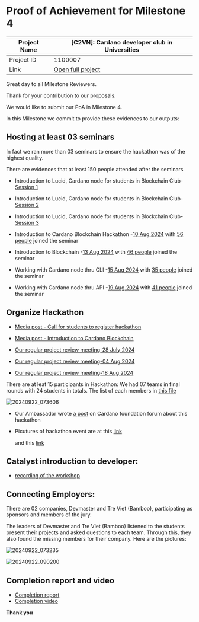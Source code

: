 #  Proof of Achievement for Milestone 4
|  Project Name |  [C2VN]: Cardano developer club in Universities |
| ------------ | ------------ |
| Project ID  | 1100007  |
|  Link  |  [Open full project](https://projectcatalyst.io/funds/11/cardano-open-ecosystem/c2vn-cardano-developer-club-in-universities-3e95c) |


Great day to all Milestone Reviewers.

Thank for your contribution to our proposals.

We would like to submit our PoA in Milestone 4. 

In this Milestone we commit to provide these evidences to our outputs:

## Hosting at least 03 seminars
In fact we ran more than 03 seminars to ensure the hackathon was of the highest quality.

There are evidences that at least 150 people attended after the seminars
-  Introduction to Lucid, Cardano node for students in Blockchain Club- [Session 1](https://www.youtube.com/watch?v=NUJfegKN0Gw)
-  Introduction to Lucid, Cardano node for students in Blockchain Club- [Session 2](https://www.youtube.com/watch?v=7UyAO2km3LI)
-  Introduction to Lucid, Cardano node for students in Blockchain Club- [Session 3](https://www.youtube.com/watch?v=qxTjkbETNAQ)
  
-  Introduction to Cardano Blockchain Hackathon -[10 Aug 2024](https://youtu.be/0XDJZOt3Q8A)  with [56 people](https://github.com/cardano2vn/fund11/blob/main/1100007%3ACardano%20developer%20club%20in%20Universities/Milestone4/10082024.csv)  joined the seminar
-  Introduction to Blockchain -[13 Aug 2024](https://youtu.be/LI4Y-lFBe5c)         with [46 people](https://github.com/cardano2vn/fund11/blob/main/1100007%3ACardano%20developer%20club%20in%20Universities/Milestone4/13082024.csv) joined the seminar
-  Working with Cardano node thru CLI -[15 Aug 2024](https://youtu.be/JsgbLtdO1ks) with [35 people](https://github.com/cardano2vn/fund11/blob/main/1100007%3ACardano%20developer%20club%20in%20Universities/Milestone4/15082024.csv) joined the seminar
-  Working with Cardano node thru API -[19 Aug 2024](https://youtu.be/dXlQLc0uILM) with [41 people](https://github.com/cardano2vn/fund11/blob/main/1100007%3ACardano%20developer%20club%20in%20Universities/Milestone4/19082024.csv)  joined the seminar

## Organize Hackathon
- [Media post - Call for students to register hackathon](https://www.facebook.com/share/p/tYFN9GrwuPgGoFX4/)
- [Media post - Introduction to Cardano Blockchain](https://www.facebook.com/share/p/EX9e9PHvsTSNWPoj/)
  
- [Our regular project review meeting-28 July 2024 ](https://youtu.be/X-5ZYZpAaF4)
- [Our regular project review meeting-04 Aug 2024 ](https://youtu.be/7uroHR7pbso)
- [Our regular project review meeting-18 Aug 2024 ](https://youtu.be/M4Me1hmQBUc)
 
There are at leat 15 participants in Hackathon:
 We had 07 teams in final rounds with 24 students in totals. The list of each members in [this file](https://github.com/cardano2vn/fund11/raw/refs/heads/main/1100007:Cardano%20developer%20club%20in%20Universities/Milestone4/HackathonTeams.xlsx)
 
 ![20240922_073606](https://github.com/user-attachments/assets/ad3fb4d6-0326-4e04-9ede-e5071d7d20fe)



- Our Ambassador wrote [a post](https://forum.cardano.org/t/cardano-blockchain-hackathon-vietnam-2024-22-9-2024-recap/136286?u=hakochan) on Cardano foundation forum about this hackathon

- Picutures of hackathon event are at this [link](https://drive.google.com/drive/folders/1UBrLX2ZBCLqb2mCPqmgxU-ZGDJQE_0wl)

   and this [link](https://photos.app.goo.gl/phkw3ZMR1QPLQqgdA)



## Catalyst introduction to developer:

- [recording of the workshop](https://youtu.be/nq6WnYYD95w)


## Connecting Employers:

There are 02 companies, Devmaster and Tre Viet (Bamboo), participating as sponsors and members of the jury. 

The leaders of Devmaster and Tre Viet (Bamboo) listened to the students present their projects and asked questions to each team. Through this, they also found the missing members for their company.
Here are the pictures:

![20240922_073235](https://github.com/user-attachments/assets/83ce7914-549d-4218-9300-e9abe63fef37)

![20240922_090200](https://github.com/user-attachments/assets/1ede6d58-0977-430b-ae6d-fc300be2d18f)




## Completion report and video
- [Completion report](https://github.com/cardano2vn/fund11/blob/main/1100007%3ACardano%20developer%20club%20in%20Universities/Milestone4/1100007%20%20Cardano%20developer%20club%20in%20Universities%20%5BClose-out%20report%5D.pdf)
- [Completion video ](https://youtu.be/F0sL2UXMc-U)


**Thank you**
